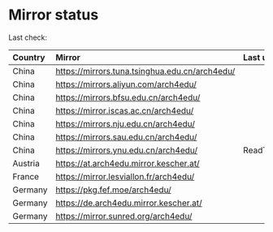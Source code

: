 <script src="./time.js"></script>
# Mirror status
Last check: <script type="text/javascript">localize(1696587537.2033777);</script>

|Country|Mirror|Last update|
|:------|:-----|:----------|
|China|https://mirrors.tuna.tsinghua.edu.cn/arch4edu/|<script type="text/javascript">localize(1696574011);</script>|
|China|https://mirrors.aliyun.com/arch4edu/|<script type="text/javascript">localize(1696531228);</script>|
|China|https://mirrors.bfsu.edu.cn/arch4edu/|<script type="text/javascript">localize(1696574011);</script>|
|China|https://mirror.iscas.ac.cn/arch4edu/|<script type="text/javascript">localize(1696531228);</script>|
|China|https://mirrors.nju.edu.cn/arch4edu/|<script type="text/javascript">localize(1696531228);</script>|
|China|https://mirrors.sau.edu.cn/arch4edu/|<script type="text/javascript">localize(1696574011);</script>|
|China|https://mirrors.ynu.edu.cn/arch4edu/|ReadTimeout|
|Austria|https://at.arch4edu.mirror.kescher.at/|<script type="text/javascript">localize(1696574011);</script>|
|France|https://mirror.lesviallon.fr/arch4edu/|<script type="text/javascript">localize(1696531228);</script>|
|Germany|https://pkg.fef.moe/arch4edu/|<script type="text/javascript">localize(1696574011);</script>|
|Germany|https://de.arch4edu.mirror.kescher.at/|<script type="text/javascript">localize(1696574011);</script>|
|Germany|https://mirror.sunred.org/arch4edu/|<script type="text/javascript">localize(1696574011);</script>|

<script src="./tablefilter/tablefilter.js"></script>
<script src="./table.js"></script>